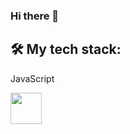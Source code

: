### Hi there 👋
<!-- ![Anurag's GitHub stats](https://github-readme-stats.vercel.app/api?username=ElinaKhisamutdinova&hide=contribs,prs&show_icons=true)

[![Top Langs](https://github-readme-stats.vercel.app/api/top-langs/?username=ElinaKhisamutdinova)](https://github.com/anuraghazra/github-readme-stats) -->


<h2>🛠 My tech stack:</h2>
  
  <p>JavaScript</p><p></p><img style="height:50px; display:flex; justify-content:center"
 src="https://user-images.githubusercontent.com/79336292/136090056-81c8b906-96fc-43e6-8536-aeef1d565141.png" />

<!--
**ElinaKhisamutdinova/ElinaKhisamutdinova** is a ✨ _special_ ✨ repository because its `README.md` (this file) appears on your GitHub profile.

Here are some ideas to get you started:

- 🔭 I’m currently working on ...
- 🌱 I’m currently learning ...
- 👯 I’m looking to collaborate on ...
- 🤔 I’m looking for help with ...
- 💬 Ask me about ...
- 📫 How to reach me: ...
- 😄 Pronouns: ...
- ⚡ Fun fact: ...
--> 
